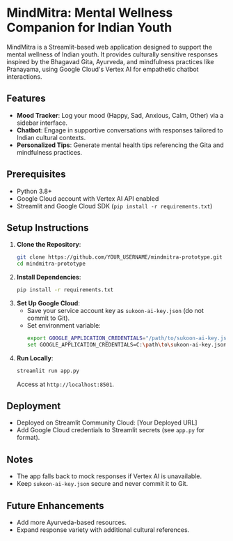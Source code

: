 # MindMitra: Mental Wellness Companion for Indian Youth

MindMitra is a Streamlit-based web application designed to support the mental wellness of Indian youth. It provides culturally sensitive responses inspired by the Bhagavad Gita, Ayurveda, and mindfulness practices like Pranayama, using Google Cloud's Vertex AI for empathetic chatbot interactions.

## Features
- **Mood Tracker**: Log your mood (Happy, Sad, Anxious, Calm, Other) via a sidebar interface.
- **Chatbot**: Engage in supportive conversations with responses tailored to Indian cultural contexts.
- **Personalized Tips**: Generate mental health tips referencing the Gita and mindfulness practices.

## Prerequisites
- Python 3.8+
- Google Cloud account with Vertex AI API enabled
- Streamlit and Google Cloud SDK (`pip install -r requirements.txt`)

## Setup Instructions
1. **Clone the Repository**:
   ```bash
   git clone https://github.com/YOUR_USERNAME/mindmitra-prototype.git
   cd mindmitra-prototype
   ```
2. **Install Dependencies**:
   ```bash
   pip install -r requirements.txt
   ```
3. **Set Up Google Cloud**:
   - Save your service account key as `sukoon-ai-key.json` (do not commit to Git).
   - Set environment variable:
     ```bash
     export GOOGLE_APPLICATION_CREDENTIALS="/path/to/sukoon-ai-key.json"  # Linux/macOS
     set GOOGLE_APPLICATION_CREDENTIALS=C:\path\to\sukoon-ai-key.json    # Windows
     ```
4. **Run Locally**:
   ```bash
   streamlit run app.py
   ```
   Access at `http://localhost:8501`.

## Deployment
- Deployed on Streamlit Community Cloud: [Your Deployed URL]
- Add Google Cloud credentials to Streamlit secrets (see `app.py` for format).

## Notes
- The app falls back to mock responses if Vertex AI is unavailable.
- Keep `sukoon-ai-key.json` secure and never commit it to Git.

## Future Enhancements
- Add more Ayurveda-based resources.
- Expand response variety with additional cultural references.